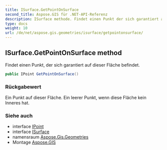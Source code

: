 ```yaml
---
title: ISurface.GetPointOnSurface
second_title: Aspose.GIS für .NET-API-Referenz
description: ISurface methode. Findet einen Punkt der sich garantiert auf dieser Fläche befindet.
type: docs
weight: 10
url: /de/net/aspose.gis.geometries/isurface/getpointonsurface/
---
```

## ISurface.GetPointOnSurface method

Findet einen Punkt, der sich garantiert auf dieser Fläche befindet.

```csharp
public IPoint GetPointOnSurface()
```

### Rückgabewert

Ein Punkt auf dieser Fläche. Ein leerer Punkt, wenn diese Fläche kein Inneres hat.

### Siehe auch

* interface [IPoint](../../ipoint/)
* interface [ISurface](../)
* namensraum [Aspose.Gis.Geometries](../../isurface/)
* Montage [Aspose.GIS](../../../)


